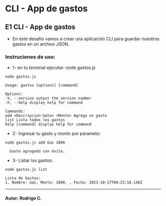 # CLI - App de gastos

## E1 CLI - App de gastos

- En este desafío vamos a crear una aplicación CLI para guardar nuestros gastos en un archivo JSON.

### Instruciones de uso:

- 1- en tu terminal ejecutar: node gastos.js

```
node gastos.js

Usage: gastos [options] [command]

Options:
-V, --version output the version number
-h, --help display help for command

Commands:
add <Descripcion-Gato> <Monto> Agrega un gasto
list Lista todos los gastos
help [command] display help for command

```

- 2- Ingresar tu gasto y monto por parameto:

```
node gastos.js add Gas 1000

  Gasto agregado con éxito.
```

- 3- Listar los gastos:

```
node gastos.js list

Lista de Gastos:
1. Nombre: Gas, Monto: 1000, , Fecha: 2023-10-17T00:23:18.146Z

```

---

#### Autor: Rodrigo C.
